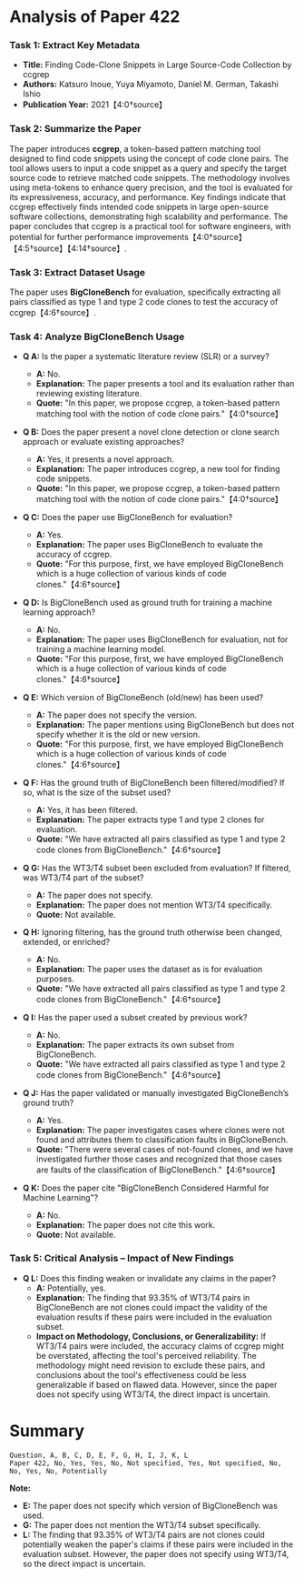 # Analysis of Paper 422

### Task 1: Extract Key Metadata

- **Title:** Finding Code-Clone Snippets in Large Source-Code Collection by ccgrep
- **Authors:** Katsuro Inoue, Yuya Miyamoto, Daniel M. German, Takashi Ishio
- **Publication Year:** 2021【4:0†source】

### Task 2: Summarize the Paper

The paper introduces **ccgrep**, a token-based pattern matching tool designed to find code snippets using the concept of code clone pairs. The tool allows users to input a code snippet as a query and specify the target source code to retrieve matched code snippets. The methodology involves using meta-tokens to enhance query precision, and the tool is evaluated for its expressiveness, accuracy, and performance. Key findings indicate that ccgrep effectively finds intended code snippets in large open-source software collections, demonstrating high scalability and performance. The paper concludes that ccgrep is a practical tool for software engineers, with potential for further performance improvements【4:0†source】【4:5†source】【4:14†source】.

### Task 3: Extract Dataset Usage

The paper uses **BigCloneBench** for evaluation, specifically extracting all pairs classified as type 1 and type 2 code clones to test the accuracy of ccgrep【4:6†source】.

### Task 4: Analyze BigCloneBench Usage

- **Q A:** Is the paper a systematic literature review (SLR) or a survey?
  - **A:** No.
  - **Explanation:** The paper presents a tool and its evaluation rather than reviewing existing literature.
  - **Quote:** "In this paper, we propose ccgrep, a token-based pattern matching tool with the notion of code clone pairs."【4:0†source】

- **Q B:** Does the paper present a novel clone detection or clone search approach or evaluate existing approaches?
  - **A:** Yes, it presents a novel approach.
  - **Explanation:** The paper introduces ccgrep, a new tool for finding code snippets.
  - **Quote:** "In this paper, we propose ccgrep, a token-based pattern matching tool with the notion of code clone pairs."【4:0†source】

- **Q C:** Does the paper use BigCloneBench for evaluation?
  - **A:** Yes.
  - **Explanation:** The paper uses BigCloneBench to evaluate the accuracy of ccgrep.
  - **Quote:** "For this purpose, first, we have employed BigCloneBench which is a huge collection of various kinds of code clones."【4:6†source】

- **Q D:** Is BigCloneBench used as ground truth for training a machine learning approach?
  - **A:** No.
  - **Explanation:** The paper uses BigCloneBench for evaluation, not for training a machine learning model.
  - **Quote:** "For this purpose, first, we have employed BigCloneBench which is a huge collection of various kinds of code clones."【4:6†source】

- **Q E:** Which version of BigCloneBench (old/new) has been used?
  - **A:** The paper does not specify the version.
  - **Explanation:** The paper mentions using BigCloneBench but does not specify whether it is the old or new version.
  - **Quote:** "For this purpose, first, we have employed BigCloneBench which is a huge collection of various kinds of code clones."【4:6†source】

- **Q F:** Has the ground truth of BigCloneBench been filtered/modified? If so, what is the size of the subset used?
  - **A:** Yes, it has been filtered.
  - **Explanation:** The paper extracts type 1 and type 2 clones for evaluation.
  - **Quote:** "We have extracted all pairs classified as type 1 and type 2 code clones from BigCloneBench."【4:6†source】

- **Q G:** Has the WT3/T4 subset been excluded from evaluation? If filtered, was WT3/T4 part of the subset?
  - **A:** The paper does not specify.
  - **Explanation:** The paper does not mention WT3/T4 specifically.
  - **Quote:** Not available.

- **Q H:** Ignoring filtering, has the ground truth otherwise been changed, extended, or enriched?
  - **A:** No.
  - **Explanation:** The paper uses the dataset as is for evaluation purposes.
  - **Quote:** "We have extracted all pairs classified as type 1 and type 2 code clones from BigCloneBench."【4:6†source】

- **Q I:** Has the paper used a subset created by previous work?
  - **A:** No.
  - **Explanation:** The paper extracts its own subset from BigCloneBench.
  - **Quote:** "We have extracted all pairs classified as type 1 and type 2 code clones from BigCloneBench."【4:6†source】

- **Q J:** Has the paper validated or manually investigated BigCloneBench’s ground truth?
  - **A:** Yes.
  - **Explanation:** The paper investigates cases where clones were not found and attributes them to classification faults in BigCloneBench.
  - **Quote:** "There were several cases of not-found clones, and we have investigated further those cases and recognized that those cases are faults of the classification of BigCloneBench."【4:6†source】

- **Q K:** Does the paper cite "BigCloneBench Considered Harmful for Machine Learning"?
  - **A:** No.
  - **Explanation:** The paper does not cite this work.
  - **Quote:** Not available.

### Task 5: Critical Analysis – Impact of New Findings

- **Q L:** Does this finding weaken or invalidate any claims in the paper?
  - **A:** Potentially, yes.
  - **Explanation:** The finding that 93.35% of WT3/T4 pairs in BigCloneBench are not clones could impact the validity of the evaluation results if these pairs were included in the evaluation subset.
  - **Impact on Methodology, Conclusions, or Generalizability:** If WT3/T4 pairs were included, the accuracy claims of ccgrep might be overstated, affecting the tool's perceived reliability. The methodology might need revision to exclude these pairs, and conclusions about the tool's effectiveness could be less generalizable if based on flawed data. However, since the paper does not specify using WT3/T4, the direct impact is uncertain.

# Summary

```plaintext
Question, A, B, C, D, E, F, G, H, I, J, K, L
Paper 422, No, Yes, Yes, No, Not specified, Yes, Not specified, No, No, Yes, No, Potentially
```

**Note:**  
- **E:** The paper does not specify which version of BigCloneBench was used.
- **G:** The paper does not mention the WT3/T4 subset specifically.
- **L:** The finding that 93.35% of WT3/T4 pairs are not clones could potentially weaken the paper's claims if these pairs were included in the evaluation subset. However, the paper does not specify using WT3/T4, so the direct impact is uncertain.
